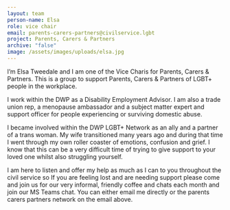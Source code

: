 ```yaml
---
layout: team
person-name: Elsa
role: vice chair
email: parents-carers-partners@civilservice.lgbt
project: Parents, Carers & Partners
archive: "false"
image: /assets/images/uploads/elsa.jpg
---
```

I’m Elsa Tweedale and I am one of the Vice Charis for Parents, Carers & Partners. This is a group to support Parents, Carers & Partners of LGBT+ people in the workplace.

I work within the DWP as a Disability Employment Advisor. I am also a trade union rep, a menopause ambassador and a subject matter expert and support officer for people experiencing or surviving domestic abuse.

I became involved within the DWP LGBT+ Network as an ally and a partner of a trans woman. My wife transitioned many years ago and during that time I went through my own roller coaster of emotions, confusion and grief. I know that this can be a very difficult time of trying to give support to your loved one whilst also struggling yourself.

I am here to listen and offer my help as much as I can to you throughout the civil service so If you are feeling lost and are needing support please come and join us for our very informal, friendly coffee and chats each month and join our MS Teams chat. You can either email me directly or the parents carers partners network on the email above.